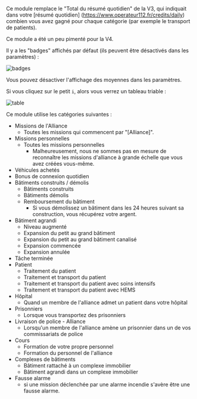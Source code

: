 Ce module remplace le "Total du résumé quotidien" de la V3, qui indiquait dans votre [résumé quotidien] (https://www.operateur112.fr/credits/daily) combien vous avez gagné pour chaque catégorie (par exemple le transport de patients).

Ce module a été un peu pimenté pour la V4.

Il y a les "badges" affichés par défaut (ils peuvent être désactivés dans les paramètres) :

![badges](badges.png)

Vous pouvez désactiver l'affichage des moyennes dans les paramètres.

Si vous cliquez sur le petit `i`, alors vous verrez un tableau triable :

![table](table.png)

Ce module utilise les catégories suivantes :

* Missions de l'Alliance
  * Toutes les missions qui commencent par "[Alliance]".
* Missions personnelles
  * Toutes les missions personnelles
    * Malheureusement, nous ne sommes pas en mesure de reconnaître les missions d'alliance à grande échelle que vous avez créées vous-même.
* Véhicules achetés
* Bonus de connexion quotidien
* Bâtiments construits / démolis
  * Bâtiments construits
  * Bâtiments démolis
  * Remboursement du bâtiment
    * Si vous démolissez un bâtiment dans les 24 heures suivant sa construction, vous récupérez votre argent.
* Bâtiment agrandi
  * Niveau augmenté
  * Expansion du petit au grand bâtiment
  * Expansion du petit au grand bâtiment canalisé
  * Expansion commencée
  * Expansion annulée
* Tâche terminée 
* Patient
  * Traitement du patient
  * Traitement et transport du patient
  * Traitement et transport du patient avec soins intensifs
  * Traitement et transport du patient avec HEMS
* Hôpital
  * Quand un membre de l'alliance admet un patient dans votre hôpital
* Prisonniers
  * Lorsque vous transportez des prisonniers
* Livraison de police - Alliance
  * Lorsqu'un membre de l'alliance amène un prisonnier dans un de vos commissariats de police
* Cours
  * Formation de votre propre personnel
  * Formation du personnel de l'alliance
* Complexes de bâtiments
  * Bâtiment rattaché à un complexe immobilier
  * Bâtiment agrandi dans un complexe immobilier
* Fausse alarme
  * si une mission déclenchée par une alarme incendie s'avère être une fausse alarme. 
